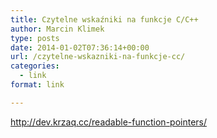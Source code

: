 ```yaml
---
title: Czytelne wskaźniki na funkcje C/C++
author: Marcin Klimek
type: posts
date: 2014-01-02T07:36:14+00:00
url: /czytelne-wskazniki-na-funkcje-cc/
categories:
  - link
format: link

---
```

<http://dev.krzaq.cc/readable-function-pointers/>